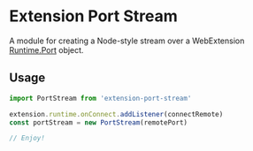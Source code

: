 # Extension Port Stream

A module for creating a Node-style stream over a WebExtension [Runtime.Port](https://developer.mozilla.org/en-US/docs/Mozilla/Add-ons/WebExtensions/API/runtime/Port) object.

## Usage

```javascript
import PortStream from 'extension-port-stream'

extension.runtime.onConnect.addListener(connectRemote)
const portStream = new PortStream(remotePort)

// Enjoy!
```
